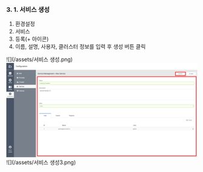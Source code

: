 ### 3. 1. 서비스 생성

1. 환경설정
2. 서비스
3. 등록\(+ 아이콘\)
4. 이름, 설명, 사용자, 클러스터 정보를 입력 후 생성 버튼 클릭

![](/assets/서비스 생성.png)![](/assets/서비스생성11.png)![](/assets/서비스 생성3.png)

